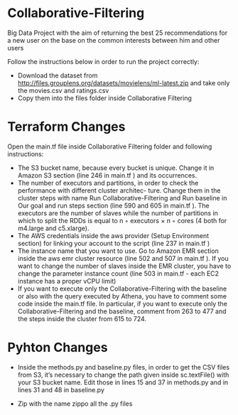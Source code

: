 # Collaborative-Filtering
Big Data Project with the aim of returning the best 25 recommendations for a new user on the base on the common interests between him and other users

Follow the instructions below in order to run the project correctly:
* Download the dataset from http://files.grouplens.org/datasets/movielens/ml-latest.zip and take only the movies.csv and ratings.csv
* Copy them into the files folder inside Collaborative Filtering

# Terraform Changes
Open the main.tf file inside Collaborative Filtering folder and following instructions:
* The S3 bucket name, because every bucket is unique. Change it in Amazon S3 section (line 246 in main.tf )
and its occurrences.
* The number of executors and partitions, in order to check the performance with different cluster architec-
ture. Change them in the cluster steps with name Run Collaborative-Filtering and Run baseline in Our
goal and run steps section (line 590 and 605 in main.tf ). The executors are the number of slaves while the
number of partitions in which to split the RDDs is equal to n ◦ executors × n ◦ cores (4 both for m4.large
and c5.xlarge).
* The AWS credentials inside the aws provider (Setup Environment section) for linking your account to the
script (line 237 in main.tf )
* The instance name that you want to use. Go to Amazon EMR section inside the aws emr cluster resource
(line 502 and 507 in main.tf ). If you want to change the number of slaves inside the EMR cluster, you
have to change the parameter instance count (line 503 in main.tf - each EC2 instance has a proper vCPU
limit)
* If you want to execute only the Collaborative-Filtering with the baseline or also with the query executed
by Athena, you have to comment some code inside the main.tf file. In particular, if you want to execute
only the Collaborative-Filtering and the baseline, comment from 263 to 477 and the steps inside the cluster
from 615 to 724.

# Pyhton Changes
* Inside the methods.py and baseline.py files, in order to get the CSV files from S3, it’s necessary to change
the path given inside sc.textFile() with your S3 bucket name. Edit those in lines 15 and 37 in methods.py
and in lines 31 and 48 in baseline.py


* Zip with the name zippo all the .py files 
